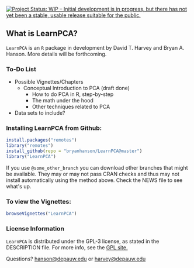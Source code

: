 [![Project Status: WIP – Initial development is in progress, but there has not yet been a stable, usable release suitable for the public.](https://www.repostatus.org/badges/latest/wip.svg)](https://www.repostatus.org/#wip)

## What is LearnPCA?

`LearnPCA` is an `R` package in development by David T. Harvey and Bryan A. Hanson.  More details will be forthcoming.

### To-Do List

* Possible Vignettes/Chapters
  + Conceptual Introduction to PCA (draft done)
	+ How to do PCA in R, step-by-step
	+ The math under the hood
	+ Other techniques related to PCA
* Data sets to include?

### Installing LearnPCA from Github:

````r
install.packages("remotes")
library("remotes")
install_github(repo = "bryanhanson/LearnPCA@master")
library("LearnPCA")
````

If you use `@some_other_branch` you can download other branches that might be available.  They may or may not pass CRAN checks and thus may not install automatically using the method above.  Check the NEWS file to see what's up.

### To view the Vignettes:

````r
browseVignettes("LearnPCA")
````

### License Information

`LearnPCA` is distributed under the GPL-3 license, as stated in the DESCRIPTION file.  For more info, see the [GPL site.](https://gnu.org/licenses/gpl.html)

Questions?  hanson@depauw.edu or harvey@depauw.edu
